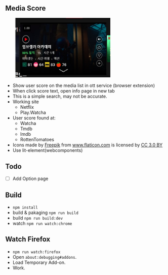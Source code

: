 ## Media Score

<img src="./example.jpg" width="300" style="margin-left:2rem"/>

-   Show user score on the media list in ott service (browser extension)
-   When click score text, open info page in new tab
-   This is a simple search, may not be accurate.
-   Working site
    -   Netflix
    -   Play.Watcha
-   User score found at:
    -   Watcha
    -   Tmdb
    -   Imdb
    -   RottenTomatoes
-   <div>Icons made by <a href="https://www.flaticon.com/authors/freepik" title="Freepik">Freepik</a> from <a href="https://www.flaticon.com/" 		    title="Flaticon">www.flaticon.com</a> is licensed by <a href="http://creativecommons.org/licenses/by/3.0/" 		    title="Creative Commons BY 3.0" target="_blank">CC 3.0 BY</a></div
-   Use lit-element(webcomponents)

## Todo

-   [ ] Add Option page

## Build

-   `npm install`
-   build & pakaging `npm run build`
-   build `npm run build:dev`
-   watch `npm run watch:chrome`

## Watch Firefox

-   `npm run watch:firefox`
-   Open `about:debugging#addons`.
-   Load Temporary Add-on.
-   Work.
